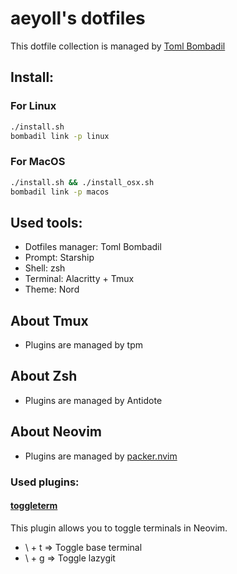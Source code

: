 # aeyoll's dotfiles

This dotfile collection is managed by [Toml Bombadil](https://github.com/oknozor/toml-bombadil)

Install:
---

### For Linux

```sh
./install.sh
bombadil link -p linux
```

### For MacOS

```sh
./install.sh && ./install_osx.sh
bombadil link -p macos
```

Used tools:
---

- Dotfiles manager: Toml Bombadil
- Prompt: Starship
- Shell: zsh
- Terminal: Alacritty + Tmux
- Theme: Nord

About Tmux
---

- Plugins are managed by tpm


About Zsh
---

- Plugins are managed by Antidote

About Neovim
---

- Plugins are managed by [packer.nvim](https://github.com/wbthomason/packer.nvim)

### Used plugins:

#### [toggleterm](https://github.com/akinsho/toggleterm.nvim)

This plugin allows you to toggle terminals in Neovim.

- \ + t => Toggle base terminal
- \ + g => Toggle lazygit
